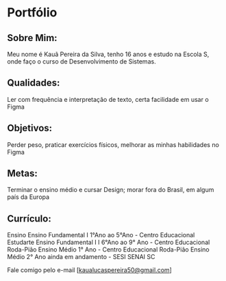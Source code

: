 # Portfólio
##
## Sobre Mim:
Meu nome é Kauã Pereira da Silva, tenho 16 anos e estudo na Escola S, onde faço o curso de Desenvolvimento de Sistemas. 

##
## Qualidades:
Ler com frequência e interpretação de texto,
certa facilidade em usar o Figma

##
## Objetivos:
Perder peso,
 praticar exercícios físicos,
 melhorar as minhas habilidades no Figma

##
## Metas:
Terminar o ensino médio e cursar Design; 
 morar fora do Brasil, em algum país da Europa

##
## Currículo:
Ensino
Ensino Fundamental I   1°Ano ao 5°Ano - Centro Educacional Estudarte
Ensino Fundamental I I  6°Ano  ao  9° Ano - Centro Educacional Roda-Pião
Ensino Médio  1° Ano - Centro Educacional Roda-Pião
Ensino Médio 2° Ano ainda em andamento - SESI SENAI SC 

Fale comigo pelo e-mail [kaualucaspereira50@gmail.com]

